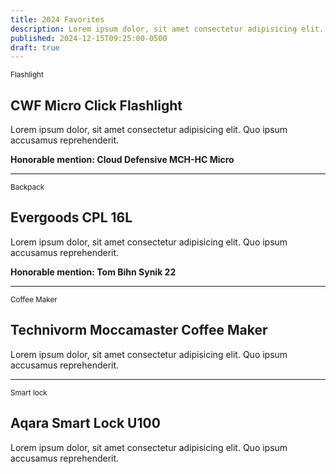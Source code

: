 ```yaml
---
title: 2024 Favorites
description: Lorem ipsum dolor, sit amet consectetur adipisicing elit. Quo ipsum accusamus reprehenderit.
published: 2024-12-15T09:25:00-0500
draft: true
---
```


<small>Flashlight</small>

## CWF Micro Click Flashlight

Lorem ipsum dolor, sit amet consectetur adipisicing elit. Quo ipsum accusamus reprehenderit.

**Honorable mention: Cloud Defensive MCH-HC Micro**

---

<small>Backpack</small>

## Evergoods CPL 16L

Lorem ipsum dolor, sit amet consectetur adipisicing elit. Quo ipsum accusamus reprehenderit.

**Honorable mention: Tom Bihn Synik 22**

---

<small>Coffee Maker</small>

## Technivorm Moccamaster Coffee Maker

Lorem ipsum dolor, sit amet consectetur adipisicing elit. Quo ipsum accusamus reprehenderit.

---

<small>Smart lock</small>

## Aqara Smart Lock U100

Lorem ipsum dolor, sit amet consectetur adipisicing elit. Quo ipsum accusamus reprehenderit.
